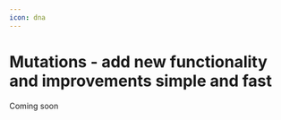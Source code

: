 ```yaml
---
icon: dna
---
```


# Mutations - add new functionality and improvements simple and fast

Coming soon
